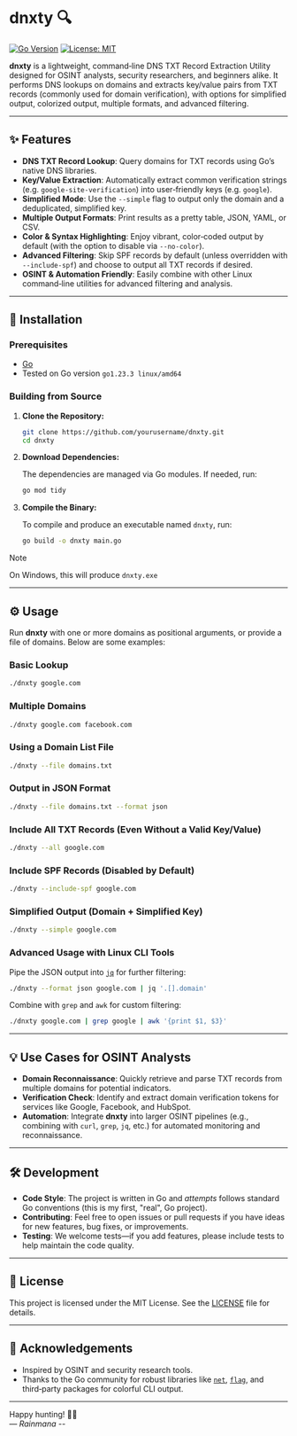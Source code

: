 # dnxty 🔍

[![Go Version](https://img.shields.io/badge/Go-1.23.3%2B-blue?style=for-the-badge&logo=go&logoColor=white)](https://golang.org/)
[![License: MIT](https://img.shields.io/badge/License-MIT-yellow?style=for-the-badge)](LICENSE)

**dnxty** is a lightweight, command‑line DNS TXT Record Extraction Utility designed for OSINT analysts, security researchers, and beginners alike. It performs DNS lookups on domains and extracts key/value pairs from TXT records (commonly used for domain verification), with options for simplified output, colorized output, multiple formats, and advanced filtering.

---

## ✨ Features

- **DNS TXT Record Lookup**: Query domains for TXT records using Go’s native DNS libraries.
- **Key/Value Extraction**: Automatically extract common verification strings (e.g. `google-site-verification`) into user‑friendly keys (e.g. `google`).
- **Simplified Mode**: Use the `--simple` flag to output only the domain and a deduplicated, simplified key.
- **Multiple Output Formats**: Print results as a pretty table, JSON, YAML, or CSV.
- **Color & Syntax Highlighting**: Enjoy vibrant, color‑coded output by default (with the option to disable via `--no-color`).
- **Advanced Filtering**: Skip SPF records by default (unless overridden with `--include-spf`) and choose to output all TXT records if desired.
- **OSINT & Automation Friendly**: Easily combine with other Linux command‑line utilities for advanced filtering and analysis.

---

## 🚀 Installation

### Prerequisites

- [Go](https://golang.org/doc/install) 
- Tested on Go version `go1.23.3 linux/amd64`

### Building from Source

1. **Clone the Repository:**

   ```bash
   git clone https://github.com/yourusername/dnxty.git
   cd dnxty
   ```

2. **Download Dependencies:**

   The dependencies are managed via Go modules. If needed, run:

   ```bash
   go mod tidy
   ```

3. **Compile the Binary:**

   To compile and produce an executable named `dnxty`, run:

   ```bash
   go build -o dnxty main.go
   ```
    
> [!NOTE]
> On Windows, this will produce `dnxty.exe`


---

## ⚙️ Usage

Run **dnxty** with one or more domains as positional arguments, or provide a file of domains. Below are some examples:

### Basic Lookup

```bash
./dnxty google.com
```

### Multiple Domains

```bash
./dnxty google.com facebook.com
```

### Using a Domain List File

```bash
./dnxty --file domains.txt
```

### Output in JSON Format

```bash
./dnxty --file domains.txt --format json
```

### Include All TXT Records (Even Without a Valid Key/Value)

```bash
./dnxty --all google.com
```

### Include SPF Records (Disabled by Default)

```bash
./dnxty --include-spf google.com
```

### Simplified Output (Domain + Simplified Key)

```bash
./dnxty --simple google.com
```

### Advanced Usage with Linux CLI Tools

Pipe the JSON output into [`jq`](https://stedolan.github.io/jq/) for further filtering:

```bash
./dnxty --format json google.com | jq '.[].domain'
```

Combine with `grep` and `awk` for custom filtering:

```bash
./dnxty google.com | grep google | awk '{print $1, $3}'
```

---

## 💡 Use Cases for OSINT Analysts

- **Domain Reconnaissance**: Quickly retrieve and parse TXT records from multiple domains for potential indicators.
- **Verification Check**: Identify and extract domain verification tokens for services like Google, Facebook, and HubSpot.
- **Automation**: Integrate **dnxty** into larger OSINT pipelines (e.g., combining with `curl`, `grep`, `jq`, etc.) for automated monitoring and reconnaissance.

---

## 🛠️ Development

- **Code Style**: The project is written in Go and *attempts* follows standard Go conventions (this is my first, "real", Go project).
- **Contributing**: Feel free to open issues or pull requests if you have ideas for new features, bug fixes, or improvements.
- **Testing**: We welcome tests—if you add features, please include tests to help maintain the code quality.

---

## 📜 License

This project is licensed under the MIT License. See the [LICENSE](LICENSE) file for details.

---

## 🤝 Acknowledgements

- Inspired by OSINT and security research tools.
- Thanks to the Go community for robust libraries like [`net`](https://golang.org/pkg/net/), [`flag`](https://golang.org/pkg/flag/), and third‑party packages for colorful CLI output.

---

Happy hunting! 🕵️‍♂️  
*— Rainmana --*
